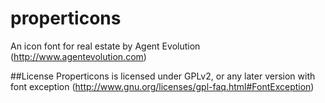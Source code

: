 properticons
============
An icon font for real estate by Agent Evolution (http://www.agentevolution.com)

##License
Properticons is licensed under GPLv2, or any later version with font exception (http://www.gnu.org/licenses/gpl-faq.html#FontException)
